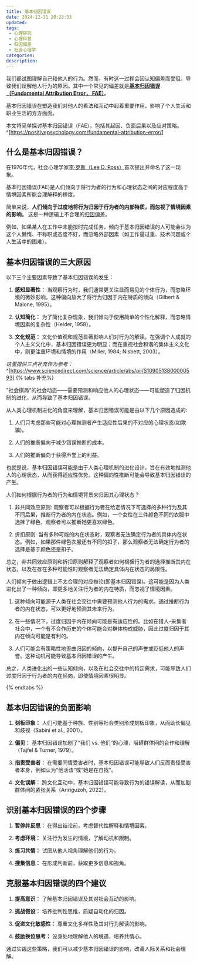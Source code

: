 ```yaml
---
title: 基本归因错误
date: 2024-12-31 20:23:33
updated:
tags:
 - 心理研究
 - 心理科普
 - 归因偏差
 - 社会心理学
categories:
description:
---
```


我们都试图理解自己和他人的行为。然而，有时这一过程会因认知偏差而受阻，导致我们误解他人行为的原因。其中一个常见的偏差就是[**基本归因错误（Fundamental Attribution Error， FAE）**](https://en.wikipedia.org/wiki/Fundamental_attribution_error)。

基本归因错误在塑造我们对他人的看法和互动中起着重要作用，影响了个人生活和职业生活的方方面面。

本文将简单探讨基本归因错误（FAE），包括其起因、负面后果以及应对策略。^[https://positivepsychology.com/fundamental-attribution-error/]


## 什么是基本归因错误？

在1970年代，社会心理学家[李·罗斯（Lee D. Ross）](https://en.wikipedia.org/wiki/Lee_Ross)首次提出并命名了这一现象。

基本归因错误(FAE)是人们倾向于将行为者的行为和心理状态之间的对应程度高于情境因素所能合理解释的程度。

简单来说，**人们倾向于过度地将行为归因于行为者的内部特质，而忽视了情境因素的影响。** 这是一种逻辑上不合理的[归因偏差](https://en.wikipedia.org/wiki/Attribution_bias)。

例如，如果某人在工作中未能按时完成任务，倾向于基本归因错误的人可能会认为这个人懒惰、不称职或态度不好，而忽略外部因素（如工作量过重、技术问题或个人生活中的困难）。

## 基本归因错误的三大原因

以下三个主要因素导致了基本归因错误的发生：

 1. **感知显著性：** 当观察行为时，我们通常更关注显而易见的个体行为，而忽略环境的微妙影响。这种偏向放大了将行为归因于内在特质的倾向（Gilbert & Malone, 1995）。

 2. **认知简化：** 为了简化复杂现象，我们倾向于使用简单的个性化解释，而忽略情境因素的复杂性（Heider, 1958）。

 3. **文化规范：** 文化价值观和规范显著影响人们对行为的解读。在强调个人成就的个人主义文化中，基本归因错误更为明显；而在重视社会和谐的集体主义文化中，则更注重环境和情境的作用（Miller, 1984; Nisbett, 2003）。

*这里提供三点补充作为参考：*^[https://www.sciencedirect.com/science/article/abs/pii/S1090513800000593]
{% tabs 补充%}

<!-- tab 进化机制的猜想 -->

"社会棋局"的社会动态——需要预测和响应他人的心理状态——可能塑造了归因机制的进化，从而导致了基本归因错误。

从人类心理机制进化的角度来理解，基本归因错误可能是由以下几个原因造成的:

 1. 人们只考虑那些可能对心理推测者产生适应性后果的不对应的心理状态(如欺骗)。

 2. 人们的推断偏向于减少错误推断的成本。

 3. 人们的推断偏向于获得声誉上的利益。

也就是说，基本归因错误可能是由于人类心理机制的进化设计，旨在有效地推测他人的心理状态，从而获得适应性优势。这种偏向性推断可能会导致基本归因错误的产生。
<!-- endtab -->
<!-- tab 两个作用原则 -->

人们如何根据行为者的行为和情境背景来归因其心理状态？

 1. 非共同效应原则: 观察者可以根据行为者在给定情况下可选择的多种行为及其不同后果，推断行为者的内在状态。例如，一个女性在三件颜色不同的衣服中选择了绿色，观察者可以推断她更喜欢绿色。

 2. 折扣原则: 当有多种可能的内在状态时，观察者无法确定行为者的具体内在状态。例如，如果那件绿色衣服还有不同的扣子，那么观察者无法确定行为者的选择是基于颜色还是扣子。

总之，非共同效应原则和折扣原则解释了观察者如何根据行为者的选择推断其内在状态，以及在存在多种可能性时观察者无法确定具体内在状态的局限性。
<!-- endtab -->
<!-- tab 为何过度归因 -->

人们倾向于做出逻辑上不太合理的对应推论(即基本归因错误)。这可能是因为人类进化出了一种倾向，即更多地关注行为者的内在特质，而忽视了情境因素。

 1. 这种倾向可能源于人类在社会交往中需要预测他人行为的需求。通过推断行为者的内在状态，可以更好地预测其未来行为。

 2. 在一些情况下，过度归因于内在倾向可能是有适应性的。比如在猎人-采集者社会中，一个有不合作历史的个体可能会对群体构成威胁，因此过度归因于其内在倾向可能是有利的。

 3. 人们可能会有策略性地歪曲归因的倾向，以提升自己的声誉或贬低他人的声誉。这种动机可能导致基本归因错误的产生。

总之，人类进化出的一些认知倾向，以及在社会交往中的特定需求，可能导致人们过度归因于行为者的内在倾向，即使情境因素很明显。
<!-- endtab -->
{% endtabs %}

## 基本归因错误的负面影响

 1. **刻板印象：** 人们可能基于种族、性别等社会类别形成刻板印象，从而助长偏见和歧视（Sabini et al., 2001）。

 2. **偏见：** 基本归因错误加剧了“我们 vs. 他们”的心理，阻碍群体间的合作和理解（Tajfel & Turner, 1979）。

 3. **指责受害者：** 在需要同情受害者时，基本归因错误可能导致人们反而责怪受害者本身，例如认为“他活该”或“她是在自找”。

 4. **文化误解：** 跨文化互动中，基本归因错误可能导致行为的错误解读，从而加剧群体间的紧张关系（Aririguzoh, 2022）。

## 识别基本归因错误的四个步骤

 1. **暂停并反思：** 在得出结论前，考虑替代性解释和情境因素。
 
 2. **考虑环境：** 关注行为发生的情境，了解动机和限制。
 
 3. **练习共情：** 试图从他人视角理解他们的行为。
 
 4. **搜集信息：** 在形成判断前，获取更多信息和视角。

## 克服基本归因错误的四个建议

 1. **提高意识：** 了解基本归因错误及其对社会互动的影响。
 
 2. **挑战假设：** 培养批判性思维，质疑自动化的归因。

 3. **促进文化敏感性：** 尊重文化多样性及其对行为解读的影响。
 
 4. **鼓励换位思考：** 设身处地理解他人的境遇，培养共情心。
 
通过实践这些策略，我们可以减少基本归因错误的影响，改善人际关系和社会理解。
